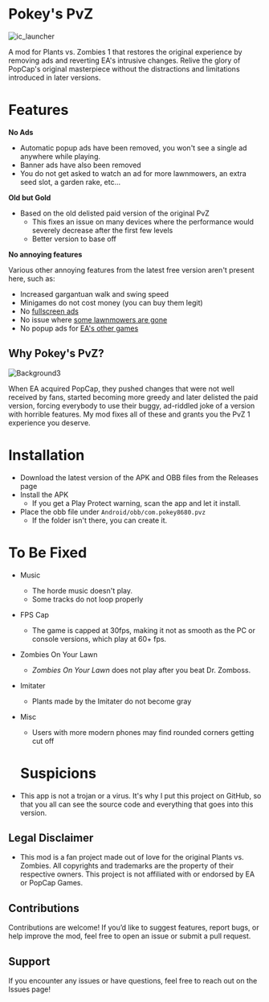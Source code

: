 # Pokey's PvZ

![ic_launcher](https://github.com/user-attachments/assets/9b79cdcd-f840-47b2-b05a-b1c553425fe2)


A mod for Plants vs. Zombies 1 that restores the original experience by removing ads and reverting EA's intrusive changes. Relive the glory of PopCap's original masterpiece without the distractions and limitations introduced in later versions.

# Features

**No Ads**
- Automatic popup ads have been removed, you won't see a single ad anywhere while playing.
- Banner ads have also been removed
- You do not get asked to watch an ad for more lawnmowers, an extra seed slot, a garden rake, etc...

**Old but Gold**
- Based on the old delisted paid version of the original PvZ
  - This fixes an issue on many devices where the performance would severely decrease after the first few levels
  - Better version to base off
  
**No annoying features**

Various other annoying features from the latest free version aren't present here, such as:
- Increased gargantuan walk and swing speed
- Minigames do not cost money (you can buy them legit)
- No [fullscreen ads](https://www.reddit.com/r/PlantsVSZombies/comments/1h29a9m/popcap_you_cant_be_serious/)
- No issue where [some lawnmowers are gone](https://www.reddit.com/r/PlantsVSZombies/comments/1grb5q9/is_anyone_else_having_this_happen_to_them_on_pvz1/)
- No popup ads for [EA's other games](https://www.reddit.com/r/PlantsVSZombies/comments/1ggk0ng/am_i_seriously_downloading_a_golfing_game_just_to/)

## Why Pokey's PvZ?

![Background3](https://github.com/user-attachments/assets/75451068-5253-4173-aa24-a02f756ea835)


When EA acquired PopCap, they pushed changes that were not well received by fans, started becoming more greedy and later delisted the paid version, forcing everybody to use their buggy, ad-riddled joke of a version with horrible features. My mod fixes all of these and grants you the PvZ 1 experience you deserve.

# Installation
- Download the latest version of the APK and OBB files from the Releases page
- Install the APK
  - If you get a Play Protect warning, scan the app and let it install.
- Place the obb file under `Android/obb/com.pokey8680.pvz`
  - If the folder isn't there, you can create it.

# To Be Fixed
- Music
  - The horde music doesn't play.
  - Some tracks do not loop properly
- FPS Cap
  - The game is capped at 30fps, making it not as smooth as the PC or console versions, which play at 60+ fps.
- Zombies On Your Lawn 
  - *Zombies On Your Lawn* does not play after you beat Dr. Zomboss.
- Imitater 
  - Plants made by the Imitater do not become gray
- Misc
  - Users with more modern phones may find rounded corners getting cut off

  # Suspicions
- This app is not a trojan or a virus. It's why I put this project on GitHub, so that you all can see the source code and everything that goes into this version.


## Legal Disclaimer

- This mod is a fan project made out of love for the original Plants vs. Zombies. All copyrights and trademarks are the property of their respective owners. This project is not affiliated with or endorsed by EA or PopCap Games.

## Contributions

Contributions are welcome! If you’d like to suggest features, report bugs, or help improve the mod, feel free to open an issue or submit a pull request.

## Support

If you encounter any issues or have questions, feel free to reach out on the Issues page!
